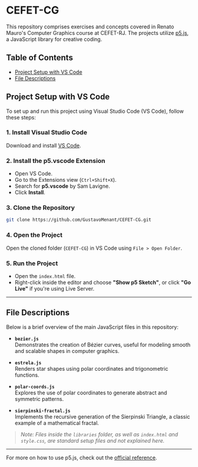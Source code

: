 # CEFET-CG

This repository comprises exercises and concepts covered in Renato Mauro's Computer Graphics course at CEFET-RJ. The projects utilize [p5.js](https://p5js.org/), a JavaScript library for creative coding.

## Table of Contents

- [Project Setup with VS Code](#project-setup-with-vs-code)
- [File Descriptions](#file-descriptions)

## Project Setup with VS Code

To set up and run this project using Visual Studio Code (VS Code), follow these steps:

### 1. Install Visual Studio Code
Download and install [VS Code](https://code.visualstudio.com/).

### 2. Install the p5.vscode Extension
- Open VS Code.
- Go to the Extensions view (`Ctrl+Shift+X`).
- Search for **p5.vscode** by Sam Lavigne.
- Click **Install**.

### 3. Clone the Repository

```bash
git clone https://github.com/GustavoMenant/CEFET-CG.git
```

### 4. Open the Project
Open the cloned folder (`CEFET-CG`) in VS Code using `File > Open Folder`.

### 5. Run the Project
- Open the `index.html` file.
- Right-click inside the editor and choose **"Show p5 Sketch"**, or click **"Go Live"** if you're using Live Server.

---

## File Descriptions

Below is a brief overview of the main JavaScript files in this repository:

- **`bezier.js`**  
  Demonstrates the creation of Bézier curves, useful for modeling smooth and scalable shapes in computer graphics.

- **`estrela.js`**  
  Renders star shapes using polar coordinates and trigonometric functions.

- **`polar-coords.js`**  
  Explores the use of polar coordinates to generate abstract and symmetric patterns.

- **`sierpinski-fractal.js`**  
  Implements the recursive generation of the Sierpinski Triangle, a classic example of a mathematical fractal.

> _Note: Files inside the `libraries` folder, as well as `index.html` and `style.css`, are standard setup files and not explained here._

---

For more on how to use p5.js, check out the [official reference](https://p5js.org/reference/).
